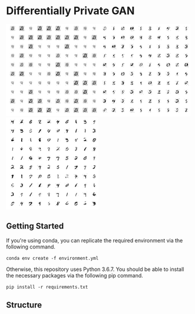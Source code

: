 # Differentially Private GAN

<img src="example_worst.png" width="250px"><img src="example_moderate.png" width="250px"><img src="example_best.png" width="250px">

## Getting Started

If you're using conda, you can replicate the required environment via the following command.

```
conda env create -f environment.yml
```

Otherwise, this repository uses Python 3.6.7. You should be able to install the necessary packages via the following pip command.

```
pip install -r requirements.txt
```

## Structure




